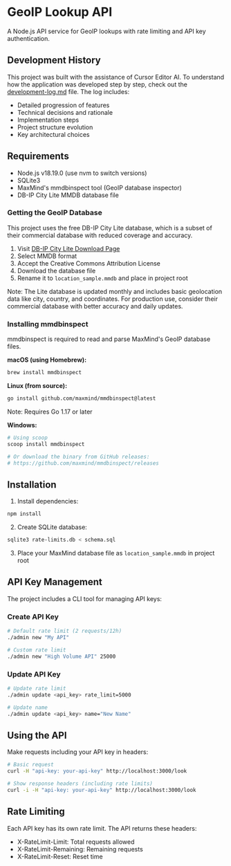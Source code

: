 # GeoIP Lookup API

A Node.js API service for GeoIP lookups with rate limiting and API key authentication.

## Development History

This project was built with the assistance of Cursor Editor AI. To understand how the application was developed step by step, check out the [development-log.md](development-log.md) file. The log includes:

- Detailed progression of features
- Technical decisions and rationale
- Implementation steps
- Project structure evolution
- Key architectural choices

## Requirements

- Node.js v18.19.0 (use nvm to switch versions)
- SQLite3
- MaxMind's mmdbinspect tool (GeoIP database inspector)
- DB-IP City Lite MMDB database file

### Getting the GeoIP Database

This project uses the free DB-IP City Lite database, which is a subset of their commercial database with reduced coverage and accuracy.

1. Visit [DB-IP City Lite Download Page](https://db-ip.com/db/download/ip-to-city-lite)
2. Select MMDB format
3. Accept the Creative Commons Attribution License
4. Download the database file
5. Rename it to `location_sample.mmdb` and place in project root

Note: The Lite database is updated monthly and includes basic geolocation data like city, country, and coordinates. For production use, consider their commercial database with better accuracy and daily updates.

### Installing mmdbinspect

mmdbinspect is required to read and parse MaxMind's GeoIP database files.

**macOS (using Homebrew):**

```bash
brew install mmdbinspect
```

**Linux (from source):**

```bash
go install github.com/maxmind/mmdbinspect@latest
```

Note: Requires Go 1.17 or later

**Windows:**

```bash
# Using scoop
scoop install mmdbinspect

# Or download the binary from GitHub releases:
# https://github.com/maxmind/mmdbinspect/releases
```

## Installation

1. Install dependencies:

```bash
npm install
```

2. Create SQLite database:

```bash
sqlite3 rate-limits.db < schema.sql
```

3. Place your MaxMind database file as `location_sample.mmdb` in project root

## API Key Management

The project includes a CLI tool for managing API keys:

### Create API Key

```bash
# Default rate limit (2 requests/12h)
./admin new "My API"

# Custom rate limit
./admin new "High Volume API" 25000
```

### Update API Key

```bash
# Update rate limit
./admin update <api_key> rate_limit=5000

# Update name
./admin update <api_key> name="New Name"
```

## Using the API

Make requests including your API key in headers:

```bash
# Basic request
curl -H "api-key: your-api-key" http://localhost:3000/look

# Show response headers (including rate limits)
curl -i -H "api-key: your-api-key" http://localhost:3000/look
```

## Rate Limiting

Each API key has its own rate limit. The API returns these headers:

- X-RateLimit-Limit: Total requests allowed
- X-RateLimit-Remaining: Remaining requests
- X-RateLimit-Reset: Reset time
